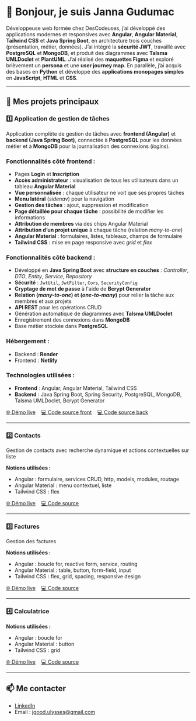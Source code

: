 # 🦔 Bonjour, je suis Janna Gudumac

Développeuse web formée chez DesCodeuses, j’ai développé des applications modernes et responsives avec **Angular**, **Angular Material**, **Tailwind CSS** et **Java Spring Boot**, en architecture trois couches (présentation, métier, données).
J’ai intégré la **sécurité JWT**, travaillé avec **PostgreSQL** et **MongoDB**, et produit des diagrammes avec **Talsma UMLDoclet** et **PlantUML**.
J’ai réalisé des **maquettes Figma** et exploré brièvement un **persona** et une **user journey map**.
En parallèle, j’ai acquis des bases en **Python** et développé des **applications monopages simples** en **JavaScript**, **HTML** et **CSS**.

---

## 🌟 Mes projets principaux

### 1️⃣ **Application de gestion de tâches**

Application complète de gestion de tâches avec **frontend (Angular)** et **backend (Java Spring Boot)**, connectée à **PostgreSQL** pour les données métier et à **MongoDB** pour la journalisation des connexions (*logins*).

### **Fonctionnalités côté frontend** :

* Pages **Login** et **Inscription**
* **Accès administrateur** : visualisation de tous les utilisateurs dans un tableau **Angular Material**
* **Vue personnalisée** : chaque utilisateur ne voit que ses propres tâches
* **Menu latéral** (*sidenav*) pour la navigation
* **Gestion des tâches** : ajout, suppression et modification
* **Page détaillée pour chaque tâche** : possibilité de modifier les informations
* **Attribution de membres** via des chips Angular Material 
* **Attribution d’un projet unique** à chaque tâche (relation *many-to-one*)
* **Angular Material** : formulaires, listes, tableaux, champs de formulaire
* **Tailwind CSS** : mise en page responsive avec *grid* et *flex*

### **Fonctionnalités côté backend** :

* Développé en **Java Spring Boot** avec **structure en couches** : *Controller*, *DTO*, *Entity*, *Service*, *Repository*
* **Sécurité** : `JwtUtil`, `JwtFilter`, `Cors`, `SecurityConfig`
* **Cryptage de mot de passe** à l'aide de **Bcrypt Generator**
* **Relation (*many-to-one*) et (*one-to-many*)** pour relier la tâche aux membres et aux projets
* **API REST** pour les opérations CRUD
* Génération automatique de diagrammes avec **Talsma UMLDoclet**
* Enregistrement des connexions dans **MongoDB**
* Base métier stockée dans **PostgreSQL**

### **Hébergement** :

* Backend : **Render**
* Frontend : **Netlify**

### **Technologies utilisées** :

* **Frontend** : Angular, Angular Material, Tailwind CSS
* **Backend** : Java Spring Boot, Spring Security, PostgreSQL, MongoDB, Talsma UMLDoclet, Bcrypt Generator

[🌐 Démo live](https://todo-front25.netlify.app) &nbsp;&nbsp; [💻 Code source front](https://github.com/jannagudumac/todo-front) &nbsp;&nbsp; [💻 Code source back](https://github.com/jannagudumac/todo-back)

---

### 2️⃣ **Contacts**
Gestion de contacts avec recherche dynamique et actions contextuelles sur liste

**Notions utilisées :**
- Angular : formulaire, services CRUD, http, models, modules, routage
- Angular Material : menu contextuel, liste
- Tailwind CSS : flex

[🌐 Démo live](https://descodeuses-contact-app7.netlify.app/) &nbsp;&nbsp; [💻 Code source](https://github.com/jannagudumac/descodeuses-contact-app) 

---

### 3️⃣ **Factures**
Gestion des factures

**Notions utilisées :**
- Angular : boucle for, reactive form, service, routing
- Angular Material : table, button, form-field, input
- Tailwind CSS : flex, grid, spacing, responsive design

[🌐 Démo live](https://descodeuses-facture-app7.netlify.app/) &nbsp;&nbsp; [💻 Code source](https://github.com/jannagudumac/descodeuses-facture-app)

---

### 4️⃣ **Calculatrice**

**Notions utilisées :**
- Angular : boucle for
- Angular Material : button
- Tailwind CSS : grid

[🌐 Démo live](https://descodeuses-calculatrice-app7.netlify.app/) &nbsp;&nbsp; [💻 Code source](https://github.com/jannagudumac/descodeuses-calculatrice-app)
  
---

## 📫 Me contacter
- [LinkedIn](https://www.linkedin.com/in/jannagudumac/)
- Email : jgood.ulysses@gmail.com
